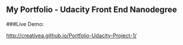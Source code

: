 ## My Portfolio - Udacity Front End Nanodegree

###Live Demo:

http://creativea.github.io/Portfolio-Udacity-Project-1/

